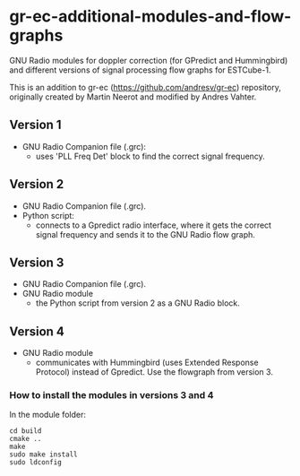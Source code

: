 # gr-ec-additional-modules-and-flow-graphs
GNU Radio modules for doppler correction (for GPredict and Hummingbird) and different versions of signal processing flow graphs for ESTCube-1.

This is an addition to gr-ec (https://github.com/andresv/gr-ec) repository, originally created by Martin Neerot and modified by Andres Vahter.

## Version 1
+ GNU Radio Companion file (.grc):
  + uses 'PLL Freq Det' block to find the correct signal frequency.

## Version 2
+ GNU Radio Companion file (.grc).
+ Python script:
  + connects to a Gpredict radio interface, where it gets the correct signal frequency and sends it to the GNU Radio flow graph.

## Version 3
+ GNU Radio Companion file (.grc).
+ GNU Radio module
  + the Python script from version 2 as a GNU Radio block.

## Version 4
+ GNU Radio module
  + communicates with Hummingbird (uses Extended Response Protocol) instead of Gpredict.
Use the flowgraph from version 3.

### How to install the modules in versions 3 and 4
In the module folder:

    cd build
    cmake ..
    make
    sudo make install
    sudo ldconfig
